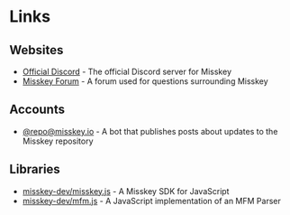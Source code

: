 # Links

## Websites
- [Official Discord](https://discord.gg/Wp8gVStHW3) - The official Discord server for Misskey
- [Misskey Forum](https://forum.misskey.io/) - A forum used for questions surrounding Misskey

## Accounts
- [@repo@misskey.io](https://misskey.io/@repo) - A bot that publishes posts about updates to the Misskey repository

## Libraries
- [misskey-dev/misskey.js](https://github.com/misskey-dev/misskey.js) - A Misskey SDK for JavaScript
- [misskey-dev/mfm.js](https://github.com/misskey-dev/mfm.js) - A JavaScript implementation of an MFM Parser

